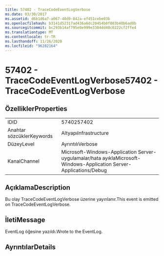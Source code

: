 ```yaml
---
title: 57402 - TraceCodeEventLogVerbose
ms.date: 03/30/2017
ms.assetid: d6b1d6a7-a067-40d9-842a-ef451cebe03b
ms.openlocfilehash: b3141d52317ad436a6dc20454b0f003b40b6ad0b
ms.sourcegitcommit: bc293b14af795e0e999e3304dd40c0222cf2ffe4
ms.translationtype: MT
ms.contentlocale: tr-TR
ms.lasthandoff: 11/26/2020
ms.locfileid: "96282164"
---
```

# <a name="57402---tracecodeeventlogverbose"></a><span data-ttu-id="8d6b7-102">57402 - TraceCodeEventLogVerbose</span><span class="sxs-lookup"><span data-stu-id="8d6b7-102">57402 - TraceCodeEventLogVerbose</span></span>

## <a name="properties"></a><span data-ttu-id="8d6b7-103">Özellikler</span><span class="sxs-lookup"><span data-stu-id="8d6b7-103">Properties</span></span>  
  
|||  
|-|-|  
|<span data-ttu-id="8d6b7-104">ID</span><span class="sxs-lookup"><span data-stu-id="8d6b7-104">ID</span></span>|<span data-ttu-id="8d6b7-105">57402</span><span class="sxs-lookup"><span data-stu-id="8d6b7-105">57402</span></span>|  
|<span data-ttu-id="8d6b7-106">Anahtar sözcükler</span><span class="sxs-lookup"><span data-stu-id="8d6b7-106">Keywords</span></span>|<span data-ttu-id="8d6b7-107">Altyapı</span><span class="sxs-lookup"><span data-stu-id="8d6b7-107">Infrastructure</span></span>|  
|<span data-ttu-id="8d6b7-108">Düzey</span><span class="sxs-lookup"><span data-stu-id="8d6b7-108">Level</span></span>|<span data-ttu-id="8d6b7-109">Ayrıntılı</span><span class="sxs-lookup"><span data-stu-id="8d6b7-109">Verbose</span></span>|  
|<span data-ttu-id="8d6b7-110">Kanal</span><span class="sxs-lookup"><span data-stu-id="8d6b7-110">Channel</span></span>|<span data-ttu-id="8d6b7-111">Microsoft-Windows-Application Server-uygulamalar/hata ayıkla</span><span class="sxs-lookup"><span data-stu-id="8d6b7-111">Microsoft-Windows-Application Server-Applications/Debug</span></span>|  
  
## <a name="description"></a><span data-ttu-id="8d6b7-112">Açıklama</span><span class="sxs-lookup"><span data-stu-id="8d6b7-112">Description</span></span>  

 <span data-ttu-id="8d6b7-113">Bu olay TraceCodeEventLogVerbose üzerine yayınlanır.</span><span class="sxs-lookup"><span data-stu-id="8d6b7-113">This event is emitted on TraceCodeEventLogVerbose.</span></span>  
  
## <a name="message"></a><span data-ttu-id="8d6b7-114">İleti</span><span class="sxs-lookup"><span data-stu-id="8d6b7-114">Message</span></span>  

 <span data-ttu-id="8d6b7-115">EventLog öğesine yazıldı.</span><span class="sxs-lookup"><span data-stu-id="8d6b7-115">Wrote to the EventLog.</span></span>  
  
## <a name="details"></a><span data-ttu-id="8d6b7-116">Ayrıntılar</span><span class="sxs-lookup"><span data-stu-id="8d6b7-116">Details</span></span>
